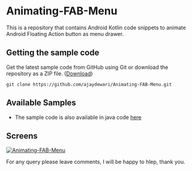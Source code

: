 # Animating-FAB-Menu

This is a repository that contains Android Kotlin code snippets to animate Android Floating Action button as menu drawer.
  
## Getting the sample code

Get the latest sample code from GitHub using Git or download the repository as a ZIP file.
([Download](https://github.com/ajaydewari/Animating-FAB-Menu/archive/master.zip))

    git clone https://github.com/ajaydewari/Animating-FAB-Menu.git

## Available Samples

*  The sample code is also available in java code [here](https://github.com/ajaydewari/FloatingActionButtonMenu)
    
## Screens    
[![Animating-FAB-Menu](https://github.com/ajaydewari/Animating-FAB-Menu/blob/master/screans/animating_FAB_menu.gif)](#features)

For any query please leave comments, I will be happy to hlep, thank you.
